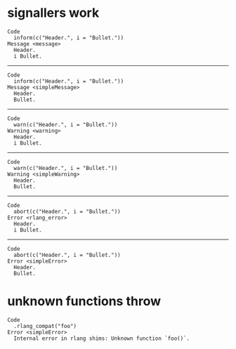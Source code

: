 # signallers work

    Code
      inform(c("Header.", i = "Bullet."))
    Message <message>
      Header.
      i Bullet.

---

    Code
      inform(c("Header.", i = "Bullet."))
    Message <simpleMessage>
      Header.
      Bullet.

---

    Code
      warn(c("Header.", i = "Bullet."))
    Warning <warning>
      Header.
      i Bullet.

---

    Code
      warn(c("Header.", i = "Bullet."))
    Warning <simpleWarning>
      Header.
      Bullet.

---

    Code
      abort(c("Header.", i = "Bullet."))
    Error <rlang_error>
      Header.
      i Bullet.

---

    Code
      abort(c("Header.", i = "Bullet."))
    Error <simpleError>
      Header.
      Bullet.

# unknown functions throw

    Code
      .rlang_compat("foo")
    Error <simpleError>
      Internal error in rlang shims: Unknown function `foo()`.

